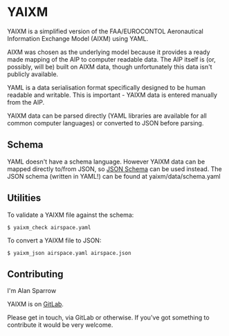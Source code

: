 YAIXM
=====

YAIXM is a simplified version of the FAA/EUROCONTOL Aeronautical
Information Exchange Model (AIXM) using YAML.

AIXM was chosen as the underlying model because it provides a ready made
mapping of the AIP to computer readable data. The AIP itself is (or,
possibly, will be) built on AIXM data, though unfortunately this data
isn't publicly available.

YAML is a data serialisation format specifically designed to be human
readable and writable. This is important - YAIXM data is entered manually
from the AIP.

YAIXM data can be parsed directly (YAML libraries are available for all
common computer languages) or converted to JSON before parsing.

Schema
------

YAML doesn't have a schema language. However YAIXM data can
be mapped directly to/from JSON, so [JSON Schema](http://json-schema.org/)
can be used instead. The JSON schema (written in YAML!) can be found at
yaixm/data/schema.yaml

Utilities
---------

To validate a YAIXM file against the schema:

    $ yaixm_check airspace.yaml

To convert a YAIXM file to JSON:

    $ yaixm_json airspace.yaml airspace.json

Contributing
------------

I'm Alan Sparrow

YAIXM is on [GitLab](https://gitlab.com/ahsparrow/yaixm).

Please get in touch, via GitLab or otherwise. If you've got something
to contribute it would be very welcome.
